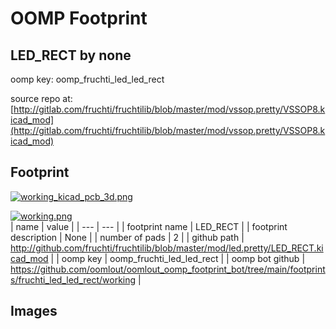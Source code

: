 # OOMP Footprint  
## LED_RECT  by none  
  
oomp key: oomp_fruchti_led_led_rect  
  
source repo at: [http://gitlab.com/fruchti/fruchtilib/blob/master/mod/vssop.pretty/VSSOP8.kicad_mod](http://gitlab.com/fruchti/fruchtilib/blob/master/mod/vssop.pretty/VSSOP8.kicad_mod)  
## Footprint  
  
[![working_kicad_pcb_3d.png](working_kicad_pcb_3d_600.png)](working_kicad_pcb_3d.png)  
  
[![working.png](working_600.png)](working.png)  
| name | value | 
| --- | --- | 
| footprint name | LED_RECT | 
| footprint description | None | 
| number of pads | 2 | 
| github path | http://github.com/fruchti/fruchtilib/blob/master/mod/led.pretty/LED_RECT.kicad_mod | 
| oomp key | oomp_fruchti_led_led_rect | 
| oomp bot github | https://github.com/oomlout/oomlout_oomp_footprint_bot/tree/main/footprints/fruchti_led_led_rect/working | 
## Images  
